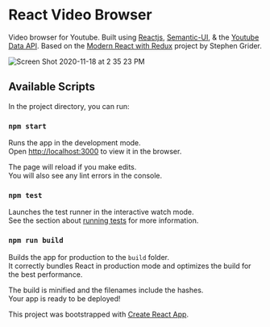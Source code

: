 # React Video Browser
Video browser for Youtube. Built using [Reactjs](https://reactjs.org/), [Semantic-UI](https://semantic-ui.com/), & the [Youtube Data API](https://developers.google.com/youtube/v3). Based on the [Modern React with Redux](https://www.udemy.com/course/react-redux/) project by Stephen Grider.

![Screen Shot 2020-11-18 at 2 35 23 PM](https://user-images.githubusercontent.com/12053461/99585503-0c281800-29ac-11eb-84c0-0f0fb826a337.png)

## Available Scripts

In the project directory, you can run:

### `npm start`

Runs the app in the development mode.\
Open [http://localhost:3000](http://localhost:3000) to view it in the browser.

The page will reload if you make edits.\
You will also see any lint errors in the console.

### `npm test`

Launches the test runner in the interactive watch mode.\
See the section about [running tests](https://facebook.github.io/create-react-app/docs/running-tests) for more information.

### `npm run build`

Builds the app for production to the `build` folder.\
It correctly bundles React in production mode and optimizes the build for the best performance.

The build is minified and the filenames include the hashes.\
Your app is ready to be deployed!

This project was bootstrapped with [Create React App](https://github.com/facebook/create-react-app).
